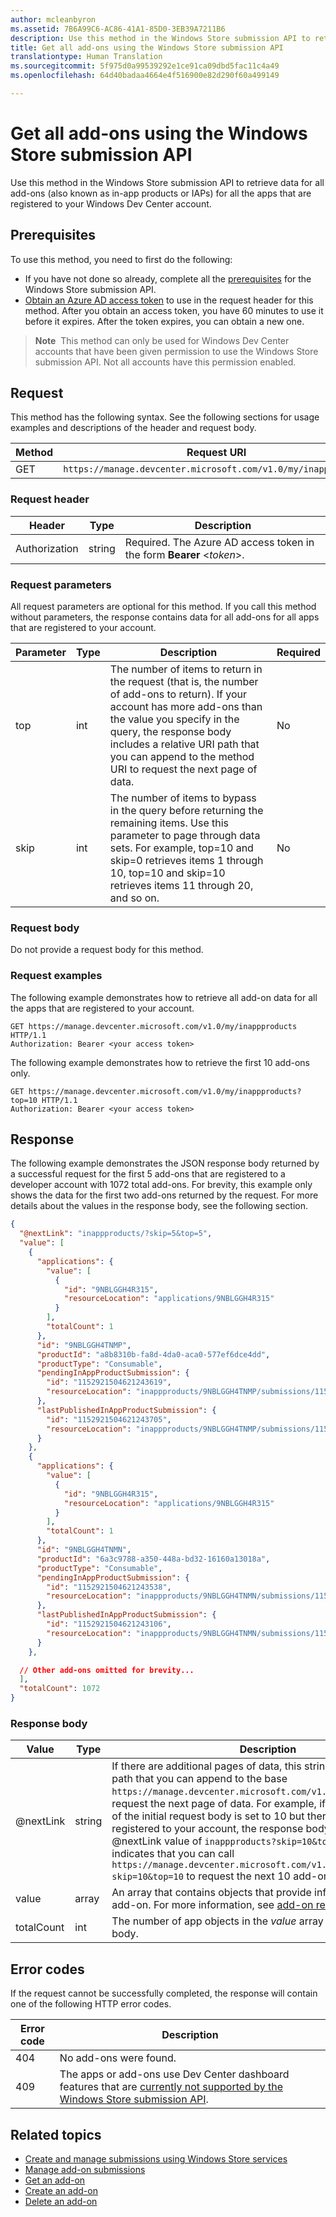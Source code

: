 ```yaml
---
author: mcleanbyron
ms.assetid: 7B6A99C6-AC86-41A1-85D0-3EB39A7211B6
description: Use this method in the Windows Store submission API to retrieve all add-on data for all the apps that are registered to your Windows Dev Center account.
title: Get all add-ons using the Windows Store submission API
translationtype: Human Translation
ms.sourcegitcommit: 5f975d0a99539292e1ce91ca09dbd5fac11c4a49
ms.openlocfilehash: 64d40badaa4664e4f516900e82d290f60a499149

---
```


# Get all add-ons using the Windows Store submission API




Use this method in the Windows Store submission API to retrieve data for all add-ons (also known as in-app products or IAPs) for all the apps that are registered to your Windows Dev Center account.

## Prerequisites

To use this method, you need to first do the following:

* If you have not done so already, complete all the [prerequisites](create-and-manage-submissions-using-windows-store-services.md#prerequisites) for the Windows Store submission API.
* [Obtain an Azure AD access token](create-and-manage-submissions-using-windows-store-services.md#obtain-an-azure-ad-access-token) to use in the request header for this method. After you obtain an access token, you have 60 minutes to use it before it expires. After the token expires, you can obtain a new one.

>**Note**&nbsp;&nbsp;This method can only be used for Windows Dev Center accounts that have been given permission to use the Windows Store submission API. Not all accounts have this permission enabled.

## Request

This method has the following syntax. See the following sections for usage examples and descriptions of the header and request body.

| Method | Request URI                                                      |
|--------|------------------------------------------------------------------|
| GET    | ```https://manage.devcenter.microsoft.com/v1.0/my/inappproducts``` |

<span/>
 

### Request header

| Header        | Type   | Description                                                                 |
|---------------|--------|-----------------------------------------------------------------------------|
| Authorization | string | Required. The Azure AD access token in the form **Bearer** &lt;*token*&gt;. |

<span/>

### Request parameters

All request parameters are optional for this method. If you call this method without parameters, the response contains data for all add-ons for all apps that are registered to your account.
 
|  Parameter  |  Type  |  Description  |  Required  |
|------|------|------|------|
|  top  |  int  |  The number of items to return in the request (that is, the number of add-ons to return). If your account has more add-ons than the value you specify in the query, the response body includes a relative URI path that you can append to the method URI to request the next page of data.  |  No  |
|  skip  |  int  |  The number of items to bypass in the query before returning the remaining items. Use this parameter to page through data sets. For example, top=10 and skip=0 retrieves items 1 through 10, top=10 and skip=10 retrieves items 11 through 20, and so on.  |  No  |

<span/>

### Request body

Do not provide a request body for this method.

### Request examples

The following example demonstrates how to retrieve all add-on data for all the apps that are registered to your account.

```
GET https://manage.devcenter.microsoft.com/v1.0/my/inappproducts HTTP/1.1
Authorization: Bearer <your access token>
```

The following example demonstrates how to retrieve the first 10 add-ons only.

```
GET https://manage.devcenter.microsoft.com/v1.0/my/inappproducts?top=10 HTTP/1.1
Authorization: Bearer <your access token>
```

## Response

The following example demonstrates the JSON response body returned by a successful request for the first 5 add-ons that are registered to a developer account with 1072 total add-ons. For brevity, this example only shows the data for the first two add-ons returned by the request. For more details about the values in the response body, see the following section.

```json
{
  "@nextLink": "inappproducts/?skip=5&top=5",
  "value": [
    {
      "applications": {
        "value": [
          {
            "id": "9NBLGGH4R315",
            "resourceLocation": "applications/9NBLGGH4R315"
          }
        ],
        "totalCount": 1
      },
      "id": "9NBLGGH4TNMP",
      "productId": "a8b8310b-fa8d-4da0-aca0-577ef6dce4dd",
      "productType": "Consumable",
      "pendingInAppProductSubmission": {
        "id": "1152921504621243619",
        "resourceLocation": "inappproducts/9NBLGGH4TNMP/submissions/1152921504621243619"
      },
      "lastPublishedInAppProductSubmission": {
        "id": "1152921504621243705",
        "resourceLocation": "inappproducts/9NBLGGH4TNMP/submissions/1152921504621243705"
      }
    },
    {
      "applications": {
        "value": [
          {
            "id": "9NBLGGH4R315",
            "resourceLocation": "applications/9NBLGGH4R315"
          }
        ],
        "totalCount": 1
      },
      "id": "9NBLGGH4TNMN",
      "productId": "6a3c9788-a350-448a-bd32-16160a13018a",
      "productType": "Consumable",
      "pendingInAppProductSubmission": {
        "id": "1152921504621243538",
        "resourceLocation": "inappproducts/9NBLGGH4TNMN/submissions/1152921504621243538"
      },
      "lastPublishedInAppProductSubmission": {
        "id": "1152921504621243106",
        "resourceLocation": "inappproducts/9NBLGGH4TNMN/submissions/1152921504621243106"
      }
    },

  // Other add-ons omitted for brevity...
  ],
  "totalCount": 1072
}
```

### Response body

| Value      | Type   | Description                                                                                                                                                                                                                                                                         |
|------------|--------|----------------------------------------------------------------------------------------------------------------------------------------------------------------------------------------------------------------------------------------------------------------------------------------|
| @nextLink  | string | If there are additional pages of data, this string contains a relative path that you can append to the base ```https://manage.devcenter.microsoft.com/v1.0/my/``` request URI to request the next page of data. For example, if the *top* parameter of the initial request body is set to 10 but there are 100 add-ons registered to your account, the response body will include a @nextLink value of ```inappproducts?skip=10&top=10```, which indicates that you can call ```https://manage.devcenter.microsoft.com/v1.0/my/inappproducts?skip=10&top=10``` to request the next 10 add-ons. |
| value            | array  |  An array that contains objects that provide information about each add-on. For more information, see [add-on resource](manage-add-ons.md#add-on-object).   |
| totalCount   | int  | The number of app objects in the *value* array of the response body.                                                                                                                                                 |



## Error codes

If the request cannot be successfully completed, the response will contain one of the following HTTP error codes.

| Error code |  Description   |
|--------|------------------|
| 404  | No add-ons were found. |
| 409  | The apps or add-ons use Dev Center dashboard features that are [currently not supported by the Windows Store submission API](create-and-manage-submissions-using-windows-store-services.md#not_supported).  |

<span/>

## Related topics

* [Create and manage submissions using Windows Store services](create-and-manage-submissions-using-windows-store-services.md)
* [Manage add-on submissions](manage-add-on-submissions.md)
* [Get an add-on](get-an-add-on.md)
* [Create an add-on](create-an-add-on.md)
* [Delete an add-on](delete-an-add-on.md)



<!--HONumber=Aug16_HO5-->


